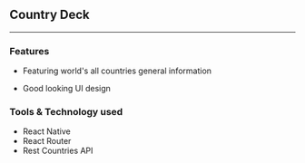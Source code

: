 ## Country Deck

---

### Features
* Featuring world's all countries general information

* Good looking UI design 

### Tools & Technology used

* React Native 
* React Router 
* Rest Countries API

